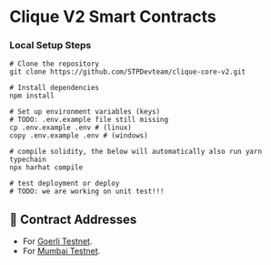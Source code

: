 # Clique V2 Smart Contracts

### Local Setup Steps
```shell
# Clone the repository
git clone https://github.com/STPDevteam/clique-core-v2.git

# Install dependencies
npm install

# Set up environment variables (keys)
# TODO: .env.example file still missing
cp .env.example .env # (linux)
copy .env.example .env # (windows)

# compile solidity, the below will automatically also run yarn typechain
npx harhat compile

# test deployment or deploy 
# TODO: we are working on unit test!!!
```

## 📜 Contract Addresses
- For [Goerli Testnet](./docs/deployments/goerli.md).
- For [Mumbai Testnet](./docs/deployments/mumbai.md).